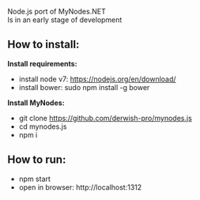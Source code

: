 Node.js port of MyNodes.NET<br>
Is in an early stage of development


**How to install:**
-------------------

**Install requirements:**

- install node v7: https://nodejs.org/en/download/
- install bower: sudo npm install -g bower

**Install MyNodes:**

- git clone https://github.com/derwish-pro/mynodes.js
- cd mynodes.js
- npm i


**How to run:**
-------------------

- npm start
- open in browser: http://localhost:1312